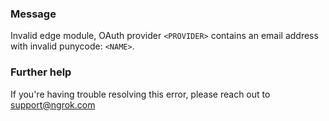 
### Message
Invalid edge module, OAuth provider <code>&lt;PROVIDER&gt;</code> contains an email address with invalid punycode: <code>&lt;NAME&gt;</code>.

### Further help
If you're having trouble resolving this error, please reach out to [support@ngrok.com](mailto:support@ngrok.com?subject=Help%20with%20ERR_NGROK_7045)

